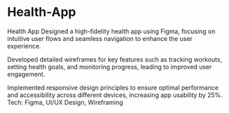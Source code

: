 # Health-App
Health App 
Designed a high-fidelity health app using Figma, focusing on intuitive user flows and seamless navigation to enhance the user experience.

Developed detailed wireframes for key features such as tracking workouts, setting health goals, and monitoring progress, leading to improved user engagement.

Implemented responsive design principles to ensure optimal performance and accessibility across different devices, increasing app usability by 25%.
Tech: Figma, UI/UX Design, Wireframing

